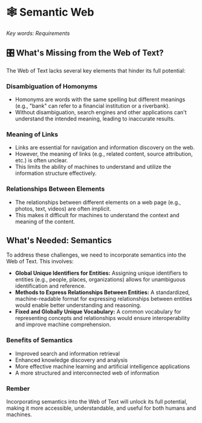 # 🕸️ Semantic Web

_Key words: Requirements_

## 🎛️ What's Missing from the Web of Text?

The Web of Text lacks several key elements that hinder its full potential:

### Disambiguation of Homonyms

- Homonyms are words with the same spelling but different meanings (e.g., "bank" can refer to a financial institution or a riverbank).
- Without disambiguation, search engines and other applications can't understand the intended meaning, leading to inaccurate results.

### Meaning of Links

- Links are essential for navigation and information discovery on the web.
- However, the meaning of links (e.g., related content, source attribution, etc.) is often unclear.
- This limits the ability of machines to understand and utilize the information structure effectively.

### Relationships Between Elements

- The relationships between different elements on a web page (e.g., photos, text, videos) are often implicit.
- This makes it difficult for machines to understand the context and meaning of the content.

## What's Needed: Semantics

To address these challenges, we need to incorporate semantics into the Web of Text. This involves:

- **Global Unique Identifiers for Entities:** Assigning unique identifiers to entities (e.g., people, places, organizations) allows for unambiguous identification and reference.
- **Methods to Express Relationships Between Entities:** A standardized, machine-readable format for expressing relationships between entities would enable better understanding and reasoning.
- **Fixed and Globally Unique Vocabulary:** A common vocabulary for representing concepts and relationships would ensure interoperability and improve machine comprehension.

### Benefits of Semantics

- Improved search and information retrieval
- Enhanced knowledge discovery and analysis
- More effective machine learning and artificial intelligence applications
- A more structured and interconnected web of information

### Rember

Incorporating semantics into the Web of Text will unlock its full potential, making it more accessible, understandable, and useful for both humans and machines.
